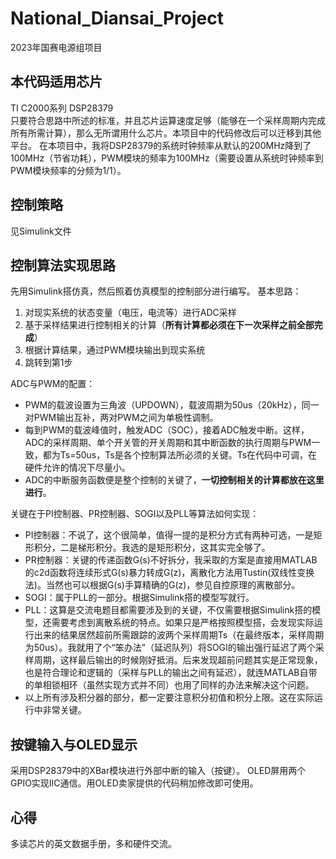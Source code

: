 # National_Diansai_Project
2023年国赛电源组项目

## 本代码适用芯片
TI C2000系列 DSP28379\
只要符合思路中所述的标准，并且芯片运算速度足够（能够在一个采样周期内完成所有所需计算），那么无所谓用什么芯片。本项目中的代码修改后可以迁移到其他平台。
在本项目中，我将DSP28379的系统时钟频率从默认的200MHz降到了100MHz（节省功耗），PWM模块的频率为100MHz（需要设置从系统时钟频率到PWM模块频率的分频为1/1）。

## 控制策略
见Simulink文件

## 控制算法实现思路
先用Simulink搭仿真，然后照着仿真模型的控制部分进行编写。
基本思路：
1. 对现实系统的状态变量（电压，电流等）进行ADC采样
2. 基于采样结果进行控制相关的计算（**所有计算都必须在下一次采样之前全部完成**）
3. 根据计算结果，通过PWM模块输出到现实系统
4. 跳转到第1步

ADC与PWM的配置：
- PWM的载波设置为三角波（UPDOWN），载波周期为50us（20kHz），同一对PWM输出互补，两对PWM之间为单极性调制。
- 每到PWM的载波峰值时，触发ADC（SOC），接着ADC触发中断。这样，ADC的采样周期、单个开关管的开关周期和其中断函数的执行周期与PWM一致，都为Ts=50us，Ts是各个控制算法所必须的关键。Ts在代码中可调，在硬件允许的情况下尽量小。
- ADC的中断服务函数便是整个控制的关键了，**一切控制相关的计算都放在这里进行**。

关键在于PI控制器、PR控制器、SOGI以及PLL等算法如何实现：
- PI控制器：不说了，这个很简单，值得一提的是积分方式有两种可选，一是矩形积分，二是梯形积分。我选的是矩形积分，这其实完全够了。
- PR控制器：关键的传递函数G(s)不好拆分，我采取的方案是直接用MATLAB的c2d函数将连续形式G(s)暴力转成G(z)，离散化方法用Tustin(双线性变换法)。当然也可以根据G(s)手算精确的G(z)，参见自控原理的离散部分。
- SOGI：属于PLL的一部分。根据Simulink搭的模型写就行。
- PLL：这算是交流电题目都需要涉及到的关键，不仅需要根据Simulink搭的模型，还需要考虑到离散系统的特点。如果只是严格按照模型搭，会发现实际运行出来的结果居然超前所需跟踪的波两个采样周期Ts（在最终版本，采样周期为50us）。我就用了个“笨办法”（延迟队列）将SOGI的输出强行延迟了两个采样周期，这样最后输出的时候刚好抵消。后来发现超前问题其实是正常现象，也是符合理论和逻辑的（采样与PLL的输出之间有延迟），就连MATLAB自带的单相锁相环（虽然实现方式并不同）也用了同样的办法来解决这个问题。
- 以上所有涉及积分器的部分，都一定要注意积分初值和积分上限。这在实际运行中非常关键。

## 按键输入与OLED显示
采用DSP28379中的XBar模块进行外部中断的输入（按键）。
OLED屏用两个GPIO实现IIC通信。用OLED卖家提供的代码稍加修改即可使用。

## 心得
多读芯片的英文数据手册，多和硬件交流。
